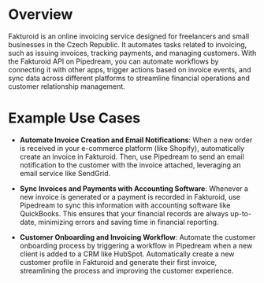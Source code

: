 # Overview

Fakturoid is an online invoicing service designed for freelancers and small businesses in the Czech Republic. It automates tasks related to invoicing, such as issuing invoices, tracking payments, and managing customers. With the Fakturoid API on Pipedream, you can automate workflows by connecting it with other apps, trigger actions based on invoice events, and sync data across different platforms to streamline financial operations and customer relationship management.

# Example Use Cases

- **Automate Invoice Creation and Email Notifications**: When a new order is received in your e-commerce platform (like Shopify), automatically create an invoice in Fakturoid. Then, use Pipedream to send an email notification to the customer with the invoice attached, leveraging an email service like SendGrid.

- **Sync Invoices and Payments with Accounting Software**: Whenever a new invoice is generated or a payment is recorded in Fakturoid, use Pipedream to sync this information with accounting software like QuickBooks. This ensures that your financial records are always up-to-date, minimizing errors and saving time in financial reporting.

- **Customer Onboarding and Invoicing Workflow**: Automate the customer onboarding process by triggering a workflow in Pipedream when a new client is added to a CRM like HubSpot. Automatically create a new customer profile in Fakturoid and generate their first invoice, streamlining the process and improving the customer experience.
